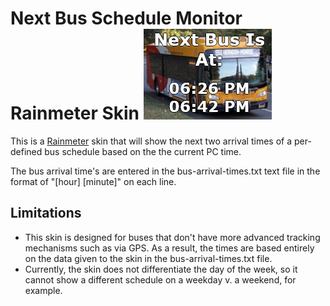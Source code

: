# Next Bus Schedule Monitor Rainmeter Skin ![](rainmeter-skin-sample.png?raw=true)

This is a [Rainmeter](http://rainmeter.net/) skin that will show the next two arrival times of a per-defined bus schedule based on the the current PC time.

The bus arrival time's are entered in the bus-arrival-times.txt text file in the format of "[hour] [minute]" on each line.

## Limitations
* This skin is designed for buses that don't have more advanced tracking mechanisms such as via GPS.  As a result, the times are based entirely on the data given to the skin in the bus-arrival-times.txt file.
* Currently, the skin does not differentiate the day of the week, so it cannot show a different schedule on a weekday v. a weekend, for example.
